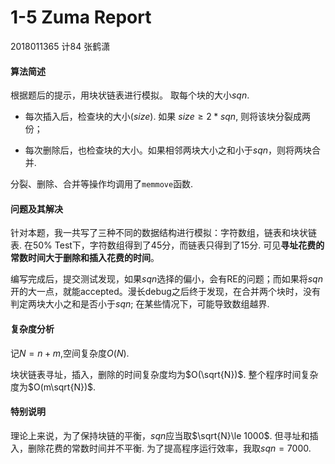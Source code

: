 # 1-5 Zuma Report

2018011365 计84 张鹤潇

#### 算法简述

根据题后的提示，用块状链表进行模拟。 取每个块的大小$sqn$.

- 每次插入后，检查块的大小($size$). 如果 $size\ge 2*sqn$, 则将该块分裂成两份；

- 每次删除后，也检查块的大小。如果相邻两块大小之和小于$sqn$，则将两块合并.

分裂、删除、合并等操作均调用了`memmove`函数.

#### 问题及其解决

针对本题，我一共写了三种不同的数据结构进行模拟：字符数组，链表和块状链表. 在50% Test下，字符数组得到了45分，而链表只得到了15分.  可见**寻址花费的常数时间大于删除和插入花费的时间**。

编写完成后，提交测试发现，如果$sqn$选择的偏小，会有RE的问题；而如果将$sqn$开的大一点，就能accepted。漫长debug之后终于发现，在合并两个块时，没有判定两块大小之和是否小于$sqn$; 在某些情况下，可能导致数组越界.

#### 复杂度分析

记$N=n+m$,空间复杂度$O(N)$.

块状链表寻址，插入，删除的时间复杂度均为$O(\sqrt{N})$. 整个程序时间复杂度为$O(m\sqrt{N})$.

#### 特别说明

理论上来说，为了保持块链的平衡，$sqn$应当取$\sqrt{N}\le 1000$. 但寻址和插入，删除花费的常数时间并不平衡.  为了提高程序运行效率，我取$sqn=7000$.

